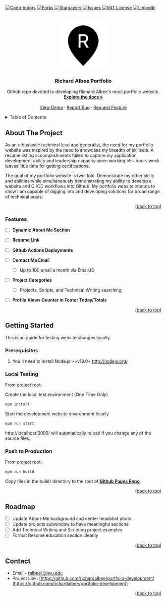 <!-- Improved compatibility of back to top link: See: https://github.com/othneildrew/Best-README-Template/pull/73 -->
<a name="readme-top"></a>

<!-- LegoPython -->
[![Contributors][contributors-shield]][contributors-url]
[![Forks][forks-shield]][forks-url]
[![Stargazers][stars-shield]][stars-url]
[![Issues][issues-shield]][issues-url]
[![MIT License][license-shield]][license-url]
[![LinkedIn][linkedin-shield]][linkedin-url]


<!-- PROJECT LOGO -->
<br />
<div align="center">
  <a href="https://github.com/richardalbee/portfolio-development">
    <img src="public/logo192.png" alt="Logo" width="160" height="160">
  </a>

<h3 align="center">Richard Albee Portfolio</h3>

  <p align="center">
    Github repo devoted to developing Richard Albee's react portfolio website.
    <br />
    <a href="https://github.com/richardalbee/portfolio-development"><strong>Explore the docs »</strong></a>
    <br />
    <br />
    <a href="https://github.com/richardalbee/portfolio-development">View Demo</a>
    ·
    <a href="https://github.com/richardalbee/portfolio-development/issues">Report Bug</a>
    ·
    <a href="https://github.com/richardalbee/portfolio-development/issues">Request Feature</a>
  </p>
</div>



<!-- TABLE OF CONTENTS -->
<details>
  <summary>Table of Contents</summary>
  <ol>
    <li>
      <a href="#about-the-project">About The Project</a>
      <ul>
        <li><a href="#Features">Features</a></li>
      </ul>
    </li>
    <li>
      <a href="#getting-started">Getting Started</a>
      <ul>
        <li><a href="#prerequisites">Prerequisites</a></li>
        <li><a href="#local testing">Local Testing</a></li>
        <li><a href="#push to production">Push to production</a></li>
      </ul>
    </li>
    <li><a href="#usage">Usage</a></li>
    <li><a href="#roadmap">Roadmap</a></li>
    <li><a href="#contact">Contact</a></li>
  </ol>
</details>

<!-- ABOUT THE PROJECT -->
## About The Project
As an ethusiastic technical lead and generalist, the need for my portfolio website was inspired by the need to showcase my breadth of skillsets. A resume listing accomplishments failed to capture my application development ability and leadership capacity since working 55+ hours week leaves little time for getting certifications. 

The goal of my portfolio website is two-fold. Demonstrate my other skills and abilities while simultaneously demonstrating my ability to develop a website and CI/CD workflows into Github. My portfolio website intends to show I am capable of digging into and developing solutions for broad range of technical areas.
<p align="right">(<a href="#readme-top">back to top</a>)</p>


### Features

- [ ] **Dynamic About Me Section**
- [ ] **Resume Link**
- [ ] **Github Actions Deployments**
- [ ] **Contact Me Email**
  - [ ] Up to 100 email a month via EmailJS
- [ ] **Project Categories**
  - [ ] Projects, Scripts, and Technical Writing searching
- [ ] **Profile Views Counter in Footer Today/Totals**


<p align="right">(<a href="#readme-top">back to top</a>)</p>


<!-- GETTING STARTED -->
## Getting Started

This is an guide for testing website changes locally.

### Prerequisites

1. You'll need to install Node.js >=v18.0+ http://nodejs.org/

### Local Testing

From project root:

Create the local test environment (One Time Only)
```js
npm install
```

Start the development website environment locally
```js
npm run start
```

 http://localhost:3000/ will automatically reload if you change any of the source files.

### Push to Production

From project root:
```js
npm run build
```
Copy files in the build/ directory to the root of <a href="https://github.com/richardalbee/richardalbee.github.io"><strong>Github Pages Repo</strong></a>


<p align="right">(<a href="#readme-top">back to top</a>)</p>


<!-- ROADMAP -->
## Roadmap

- [ ] Update About-Me background and center headshot photo
- [ ] Update projects subwindow to have meaningful sections
- [ ] Add Technical Writing and Scripting project examples
- [ ] Format Resume education section cleanly

<p align="right">(<a href="#readme-top">back to top</a>)</p>


<!-- CONTACT -->
## Contact

* []()Email - ralbee1@iwu.edu
* []()Project Link: [https://github.com/richardalbee/portfolio-development](https://github.com/richardalbee/portfolio-development)


<p align="right">(<a href="#readme-top">back to top</a>)</p>


<!-- MARKDOWN LINKS & IMAGES -->
<!-- https://www.markdownguide.org/basic-syntax/#reference-style-links -->
[contributors-shield]: https://img.shields.io/github/contributors/ralbee1/legopython.svg?style=for-the-badge
[contributors-url]: https://github.com/richardalbee/portfolio-development/graphs/contributors
[forks-shield]: https://img.shields.io/github/forks/ralbee1/legopython.svg?style=for-the-badge
[forks-url]: https://github.com/richardalbee/portfolio-development/network/members
[stars-shield]: https://img.shields.io/github/stars/ralbee1/legopython.svg?style=for-the-badge
[stars-url]: https://github.com/richardalbee/portfolio-development/stargazers
[issues-shield]: https://img.shields.io/github/issues/ralbee1/legopython.svg?style=for-the-badge
[issues-url]: https://github.com/richardalbee/portfolio-development/issues
[license-shield]: https://img.shields.io/github/license/ralbee1/legopython.svg?style=for-the-badge
[license-url]: https://github.com/richardalbee/portfolio-development/blob/master/LICENSE.txt
[linkedin-shield]: https://img.shields.io/badge/-LinkedIn-black.svg?style=for-the-badge&logo=linkedin&colorB=555
[linkedin-url]: https://linkedin.com/in/Richard-Albee
[product-screenshot]: images/screenshot.png
[python.org]: https://www.python.org/static/img/python-logo.png
[python-url]: https://www.python.org/
[pypi.org]: https://pypi.org/static/images/logo-small.2a411bc6.svg
[pypi-url]: https://pypi.org/project/pip/
[page-counter]: https://hits.seeyoufarm.com/api/count/incr/badge.svg?url=https%3A%2F%2Fgithub.com%2Frichardalbee%2Fhit-counter&count_bg=%2379C83D&title_bg=%23555555&icon=&icon_color=%23E7E7E7&title=Profile+Views&edge_flat=false
